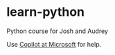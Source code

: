 # learn-python
Python course
for Josh and Audrey

Use 
<a href="https://copilot.microsoft.com" target="_blank">Copilot at Microsoft</a>
for help.
